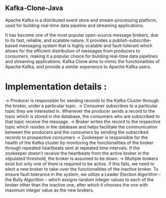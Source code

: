 ## Kafka-Clone-Java

Apache Kafka is a distributed event store and stream-processing
platform, used for building real-time data pipeline and streaming
applications. 

It has become one of the most popular open-source
message brokers, due to its fast, reliable, and scalable nature. It
provides a publish-subscribe-based messaging system that is highly
scalable and fault-tolerant which allows for the efficient distribution
of messages from producers to consumers, making it a popular
choice for building real-time data pipelines and streaming
applications.
Kafka Clone aims to mimic the functionalities of Apache Kafka, and
provide a similar experience to Apache Kafka users.

# Implementation details :

-> Producer is responsible for sending records to the Kafka Cluster
through the broker, under a particular topic.
-> Consumer subscribes to a particular topic they are interested
in. Whenever the producer sends a record to the topic which is
stored in the database, the consumers who are subscribed to
that topic receive the message.
-> Broker writes the record to the respective topic which resides
in the database and helps facilitate the communication
between the producers and the consumers by sending the
subscribed records to prospective consumers
-> Zookeeper is responsible for the health of the Kafka cluster by
monitoring the functionalities of the broker through repeated
heartbeats sent at repeated time intervals. If the zookeeper
doesn’t receive the heartbeats from the active broker in the
stipulated threshold, the broker is assumed to be down.
-> Multiple brokers exist but only one of them is required to be
active. If this fails, we need to elect a new broker to take-over
the functionalities of the inactive broker. To ensure fault
tolerance in the system, we utilize a Leader Election Algorithm
– the Bully Algorithm – which assigns random integer values to
each of the broker other than the inactive one, after which it
chooses the one with maximum integer value as the new
brokers.
